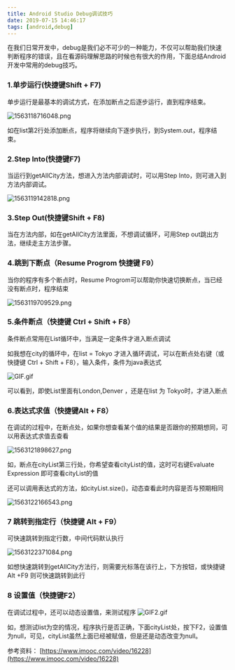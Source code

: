 ```yaml
---
title: Android Studio Debug调试技巧
date: 2019-07-15 14:46:17
tags: [android,debug]
---
```


在我们日常开发中，debug是我们必不可少的一种能力，不仅可以帮助我们快速判断程序的错误，且在看源码理解思路的时候也有很大的作用，下面总结Android开发中常用的debug技巧。

### 1.单步运行(快捷键Shift + F7)

单步运行是最基本的调试方式，在添加断点之后逐步运行，直到程序结束。

![1563118716048.png](https://upload-images.jianshu.io/upload_images/1816215-4f0ec4746ed58fb8.png?imageMogr2/auto-orient/strip%7CimageView2/2/w/1240)


如在list第2行处添加断点，程序将继续向下逐步执行，到System.out，程序结束。

### 2.Step Into(快捷键F7)

当运行到getAllCity方法，想进入方法内部调试时，可以用Step Into，则可进入到方法内部调试。

![1563119142818.png](https://upload-images.jianshu.io/upload_images/1816215-9396b344f2127cb7.png?imageMogr2/auto-orient/strip%7CimageView2/2/w/1240)

### 3.Step Out(快捷键Shift + F8)

当在方法内部，如在getAllCity方法里面，不想调试循环，可用Step out跳出方法，继续走主方法步骤。

### 4.跳到下断点（Resume Progrom 快捷键 F9）

当你的程序有多个断点时，Resume Progrom可以帮助你快速切换断点，当已经没有断点时，程序结束

![1563119709529.png](https://upload-images.jianshu.io/upload_images/1816215-74fbe9a243a7b586.png?imageMogr2/auto-orient/strip%7CimageView2/2/w/1240)

### 5.条件断点（快捷键 Ctrl + Shift + F8）

条件断点常用在List循环中，当满足一定条件才进入断点调试

如我想在city的循环中，在list = Tokyo 才进入循环调试，可以在断点处右键（或快捷键 Ctrl + Shift + F8），输入条件，条件为java表达式

![GIF.gif](https://upload-images.jianshu.io/upload_images/1816215-0fe4c8c39b07a75f.gif?imageMogr2/auto-orient/strip)


可以看到，即使List里面有London,Denver ，还是在list 为 Tokyo时，才进入断点

### 6.表达式求值（快捷键Alt + F8）

在调试的过程中，在断点处，如果你想查看某个值的结果是否跟你的预期想同，可以用表达式求值去查看

![1563121898627.png](https://upload-images.jianshu.io/upload_images/1816215-5eb27eefa5b71b55.png?imageMogr2/auto-orient/strip%7CimageView2/2/w/1240)


如，断点在cityList第三行处，你希望查看cityList的值，这时可右键Evaluate Expression 即可查看cityList的值

还可以调用表达式的方法，如cityList.size()，动态查看此时内容是否与预期相同

![1563122166543.png](https://upload-images.jianshu.io/upload_images/1816215-a82b9d980fc2d4c9.png?imageMogr2/auto-orient/strip%7CimageView2/2/w/1240)

### 7 跳转到指定行（快捷键 Alt + F9）

可快速跳转到指定行数，中间代码默认执行

![1563122371084.png](https://upload-images.jianshu.io/upload_images/1816215-20bebc630e7a903e.png?imageMogr2/auto-orient/strip%7CimageView2/2/w/1240)


如想快速跳转到getAllCity方法行，则需要光标落在该行上，下方按钮，或快捷键Alt +F9 则可快速跳转到此行

### 8 设置值（快捷键F2）

在调试过程中，还可以动态设置值，来测试程序
![GIF2.gif](https://upload-images.jianshu.io/upload_images/1816215-3e45fdbb0e0bcde4.gif?imageMogr2/auto-orient/strip)



如，想测试list为空的情况，程序执行是否正确，下面cityList处，按下F2，设置值为null，可见，cityList虽然上面已经被赋值，但是还是动态改变为null。

参考资料：
[https://www.imooc.com/video/16228](https://www.imooc.com/video/16228)